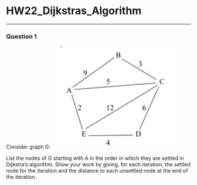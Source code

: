# HW22_Dijkstras_Algorithm
---
### Question 1

Consider graph G:
![](/assets/images/HW22_Graph_G.png)

List the nodes of G starting with A in the order in which they are settled in Dijkstra’s algorithm. Show your work by giving, for each iteration, the settled node for the iteration and the distance to each unsettled node at the end of the iteration.